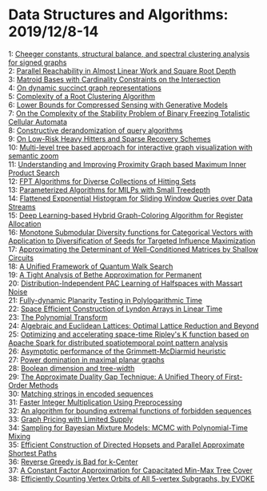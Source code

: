 # Data Structures and Algorithms: 2019/12/8-14  
1: [Cheeger constants, structural balance, and spectral clustering analysis  for signed graphs](https://doi.org/10.48550/arXiv.1411.3530)  
2: [Parallel Reachability in Almost Linear Work and Square Root Depth](https://doi.org/10.48550/arXiv.1905.08841)  
3: [Matroid Bases with Cardinality Constraints on the Intersection](https://doi.org/10.48550/arXiv.1907.04741)  
4: [On dynamic succinct graph representations](https://doi.org/10.48550/arXiv.1911.03195)  
5: [Complexity of a Root Clustering Algorithm](https://doi.org/10.48550/arXiv.1912.02820)  
6: [Lower Bounds for Compressed Sensing with Generative Models](https://doi.org/10.48550/arXiv.1912.02938)  
7: [On the Complexity of the Stability Problem of Binary Freezing Totalistic  Cellular Automata](https://doi.org/10.48550/arXiv.1912.02953)  
8: [Constructive derandomization of query algorithms](https://doi.org/10.48550/arXiv.1912.03042)  
9: [On Low-Risk Heavy Hitters and Sparse Recovery Schemes](https://doi.org/10.48550/arXiv.1709.02919)  
10: [Multi-level tree based approach for interactive graph visualization with  semantic zoom](https://doi.org/10.48550/arXiv.1906.05996)  
11: [Understanding and Improving Proximity Graph based Maximum Inner Product  Search](https://doi.org/10.48550/arXiv.1909.13459)  
12: [FPT Algorithms for Diverse Collections of Hitting Sets](https://doi.org/10.48550/arXiv.1911.05032)  
13: [Parameterized Algorithms for MILPs with Small Treedepth](https://doi.org/10.48550/arXiv.1912.03501)  
14: [Flattened Exponential Histogram for Sliding Window Queries over Data  Streams](https://doi.org/10.48550/arXiv.1912.03526)  
15: [Deep Learning-based Hybrid Graph-Coloring Algorithm for Register  Allocation](https://doi.org/10.48550/arXiv.1912.03700)  
16: [Monotone Submodular Diversity functions for Categorical Vectors with  Application to Diversification of Seeds for Targeted Influence Maximization](https://doi.org/10.48550/arXiv.1912.03727)  
17: [Approximating the Determinant of Well-Conditioned Matrices by Shallow  Circuits](https://doi.org/10.48550/arXiv.1912.03824)  
18: [A Unified Framework of Quantum Walk Search](https://doi.org/10.48550/arXiv.1912.04233)  
19: [A Tight Analysis of Bethe Approximation for Permanent](https://doi.org/10.48550/arXiv.1811.02933)  
20: [Distribution-Independent PAC Learning of Halfspaces with Massart Noise](https://doi.org/10.48550/arXiv.1906.10075)  
21: [Fully-dynamic Planarity Testing in Polylogarithmic Time](https://doi.org/10.48550/arXiv.1911.03449)  
22: [Space Efficient Construction of Lyndon Arrays in Linear Time](https://doi.org/10.48550/arXiv.1911.03542)  
23: [The Polynomial Transform](https://doi.org/10.48550/arXiv.1912.01155)  
24: [Algebraic and Euclidean Lattices: Optimal Lattice Reduction and Beyond](https://doi.org/10.48550/arXiv.1912.04586)  
25: [Optimizing and accelerating space-time Ripley's K function based on  Apache Spark for distributed spatiotemporal point pattern analysis](https://doi.org/10.48550/arXiv.1912.04753)  
26: [Asymptotic performance of the Grimmett-McDiarmid heuristic](https://doi.org/10.48550/arXiv.1912.04772)  
27: [Power domination in maximal planar graphs](https://doi.org/10.48550/arXiv.1706.10047)  
28: [Boolean dimension and tree-width](https://doi.org/10.48550/arXiv.1707.06114)  
29: [The Approximate Duality Gap Technique: A Unified Theory of First-Order  Methods](https://doi.org/10.48550/arXiv.1712.02485)  
30: [Matching strings in encoded sequences](https://doi.org/10.48550/arXiv.1903.09625)  
31: [Faster Integer Multiplication Using Preprocessing](https://doi.org/10.48550/arXiv.1911.07124)  
32: [An algorithm for bounding extremal functions of forbidden sequences](https://doi.org/10.48550/arXiv.1912.04897)  
33: [Graph Pricing with Limited Supply](https://doi.org/10.48550/arXiv.1912.05010)  
34: [Sampling for Bayesian Mixture Models: MCMC with Polynomial-Time Mixing](https://doi.org/10.48550/arXiv.1912.05153)  
35: [Efficient Construction of Directed Hopsets and Parallel Approximate  Shortest Paths](https://doi.org/10.48550/arXiv.1912.05506)  
36: [Reverse Greedy is Bad for k-Center](https://doi.org/10.48550/arXiv.1810.01834)  
37: [A Constant Factor Approximation for Capacitated Min-Max Tree Cover](https://doi.org/10.48550/arXiv.1907.08304)  
38: [Efficiently Counting Vertex Orbits of All 5-vertex Subgraphs, by EVOKE](https://doi.org/10.48550/arXiv.1911.10616)  